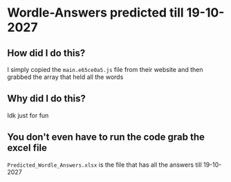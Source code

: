 # Wordle-Answers predicted till 19-10-2027
## How did I do this?
I simply copied the <code>main.e65ce0a5.js</code> file from their website and then grabbed the array that held all the words
## Why did I do this? 
Idk just for fun 
## You don't even have to run the code grab the excel file 
<code>Predicted_Wordle_Answers.xlsx</code> is the file that has all the answers till 19-10-2027


